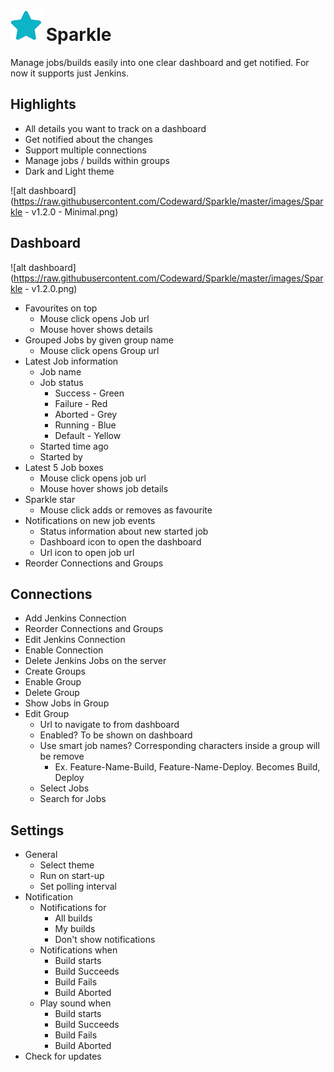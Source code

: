 # ![alt logo](https://raw.githubusercontent.com/Codeward/Sparkle/master/images/Sparkle-logo.png) Sparkle 

Manage jobs/builds easily into one clear dashboard and get notified. For now it supports just Jenkins.


## Highlights

- All details you want to track on a dashboard
- Get notified about the changes
- Support multiple connections
- Manage jobs / builds within groups
- Dark and Light theme

![alt dashboard](https://raw.githubusercontent.com/Codeward/Sparkle/master/images/Sparkle - v1.2.0 - Minimal.png)


## Dashboard

![alt dashboard](https://raw.githubusercontent.com/Codeward/Sparkle/master/images/Sparkle - v1.2.0.png) 

- Favourites on top
  - Mouse click opens Job url
  - Mouse hover shows details
- Grouped Jobs by given group name
  - Mouse click opens Group url
- Latest Job information
  - Job name
  - Job status 
    - Success - Green
    - Failure - Red
    - Aborted - Grey
    - Running - Blue
    - Default - Yellow
  - Started time ago
  - Started by
- Latest 5 Job boxes
  - Mouse click opens job url
  - Mouse hover shows job details
- Sparkle star 
  -  Mouse click adds or removes as favourite
- Notifications on new job events
  - Status information about new started job
  - Dashboard icon to open the dashboard
  - Url icon to open job url
- Reorder Connections and Groups


## Connections

- Add Jenkins Connection
- Reorder Connections and Groups
- Edit Jenkins Connection
- Enable Connection
- Delete Jenkins Jobs on the server 
- Create Groups
- Enable Group
- Delete Group
- Show Jobs in Group
- Edit Group
  - Url to navigate to from dashboard
  - Enabled? To be shown on dashboard
  - Use smart job names? Corresponding characters inside a group will be remove
     - Ex. Feature-Name-Build, Feature-Name-Deploy. Becomes Build, Deploy
  - Select Jobs
  - Search for Jobs


## Settings

- General
  - Select theme
  - Run on start-up
  - Set polling interval
- Notification
  - Notifications for
    - All builds
    - My builds
    - Don't show notifications
  - Notifications when
    - Build starts
    - Build Succeeds
    - Build Fails
    - Build Aborted
  - Play sound when
    - Build starts
    - Build Succeeds
    - Build Fails
    - Build Aborted
- Check for updates